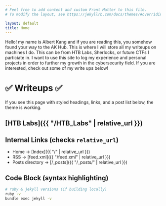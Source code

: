 ```yaml
---
# Feel free to add content and custom Front Matter to this file.
# To modify the layout, see https://jekyllrb.com/docs/themes/#overriding-theme-defaults

layout: default
title: Home
---
```


Hello! my name is Albert Kang and if you are reading this, you somehow found your way to the AK Hub. This is where I will store all my writeups on machines I do. This can be from HTB Labs, Sherlocks, or future CTFs I particiate in.
I want to use this site to log my experience and personal projects in order to further my growth in the cybersecurity field. If you are interested, check out some of my write ups below!

# ✅ Writeups ✅

If you see this page with styled headings, links, and a post list below, the theme is working.

## [HTB Labs]({{ "/HTB_Labs" | relative_url }})


## Internal Links (checks `relative_url`)

- Home → [Index]({{ "/" | relative_url }})
- RSS → [feed.xml]({{ "/feed.xml" | relative_url }})
- Posts directory → [/_posts]({{ "/_posts/" | relative_url }})

## Code Block (syntax highlighting)

```bash
# ruby & jekyll versions (if building locally)
ruby -v
bundle exec jekyll -v
